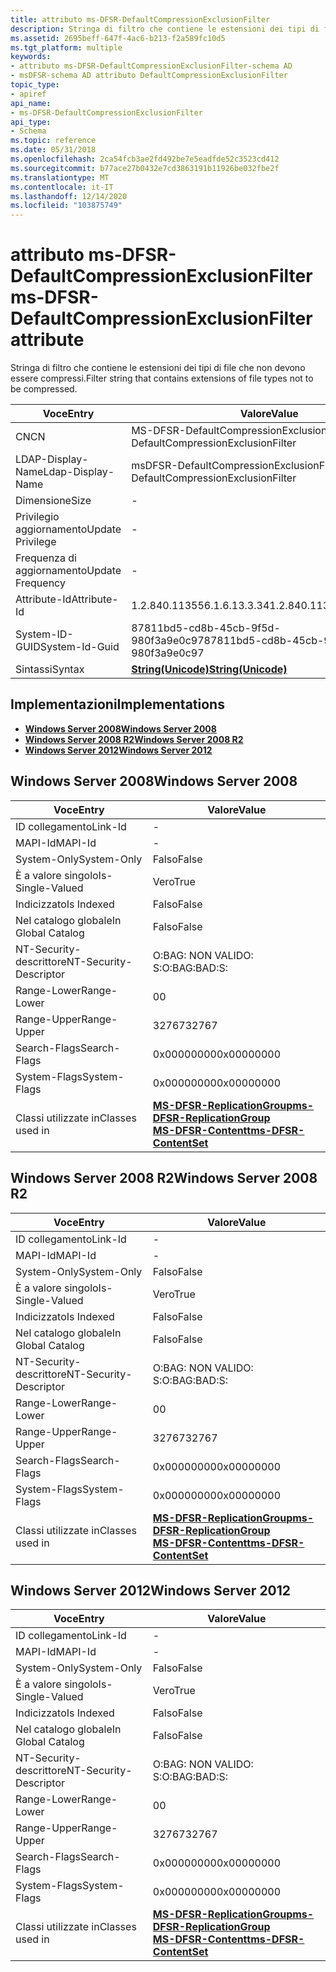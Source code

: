 ```yaml
---
title: attributo ms-DFSR-DefaultCompressionExclusionFilter
description: Stringa di filtro che contiene le estensioni dei tipi di file che non devono essere compressi.
ms.assetid: 2695beff-647f-4ac6-b213-f2a589fc10d5
ms.tgt_platform: multiple
keywords:
- attributo ms-DFSR-DefaultCompressionExclusionFilter-schema AD
- msDFSR-schema AD attributo DefaultCompressionExclusionFilter
topic_type:
- apiref
api_name:
- ms-DFSR-DefaultCompressionExclusionFilter
api_type:
- Schema
ms.topic: reference
ms.date: 05/31/2018
ms.openlocfilehash: 2ca54fcb3ae2fd492be7e5eadfde52c3523cd412
ms.sourcegitcommit: b77ace27b0432e7cd3863191b11926be032fbe2f
ms.translationtype: MT
ms.contentlocale: it-IT
ms.lasthandoff: 12/14/2020
ms.locfileid: "103875749"
---
```

# <a name="ms-dfsr-defaultcompressionexclusionfilter-attribute"></a><span data-ttu-id="8d245-105">attributo ms-DFSR-DefaultCompressionExclusionFilter</span><span class="sxs-lookup"><span data-stu-id="8d245-105">ms-DFSR-DefaultCompressionExclusionFilter attribute</span></span>

<span data-ttu-id="8d245-106">Stringa di filtro che contiene le estensioni dei tipi di file che non devono essere compressi.</span><span class="sxs-lookup"><span data-stu-id="8d245-106">Filter string that contains extensions of file types not to be compressed.</span></span>



| <span data-ttu-id="8d245-107">Voce</span><span class="sxs-lookup"><span data-stu-id="8d245-107">Entry</span></span> | <span data-ttu-id="8d245-108">Valore</span><span class="sxs-lookup"><span data-stu-id="8d245-108">Value</span></span> |
|-------------------|---------------------------------------------|
| <span data-ttu-id="8d245-109">CN</span><span class="sxs-lookup"><span data-stu-id="8d245-109">CN</span></span>                | <span data-ttu-id="8d245-110">MS-DFSR-DefaultCompressionExclusionFilter</span><span class="sxs-lookup"><span data-stu-id="8d245-110">ms-DFSR-DefaultCompressionExclusionFilter</span></span>   |
| <span data-ttu-id="8d245-111">LDAP-Display-Name</span><span class="sxs-lookup"><span data-stu-id="8d245-111">Ldap-Display-Name</span></span> | <span data-ttu-id="8d245-112">msDFSR-DefaultCompressionExclusionFilter</span><span class="sxs-lookup"><span data-stu-id="8d245-112">msDFSR-DefaultCompressionExclusionFilter</span></span>    |
| <span data-ttu-id="8d245-113">Dimensione</span><span class="sxs-lookup"><span data-stu-id="8d245-113">Size</span></span>              | \-                                          |
| <span data-ttu-id="8d245-114">Privilegio aggiornamento</span><span class="sxs-lookup"><span data-stu-id="8d245-114">Update Privilege</span></span>  | \-                                          |
| <span data-ttu-id="8d245-115">Frequenza di aggiornamento</span><span class="sxs-lookup"><span data-stu-id="8d245-115">Update Frequency</span></span>  | \-                                          |
| <span data-ttu-id="8d245-116">Attribute-Id</span><span class="sxs-lookup"><span data-stu-id="8d245-116">Attribute-Id</span></span>      | <span data-ttu-id="8d245-117">1.2.840.113556.1.6.13.3.34</span><span class="sxs-lookup"><span data-stu-id="8d245-117">1.2.840.113556.1.6.13.3.34</span></span>                  |
| <span data-ttu-id="8d245-118">System-ID-GUID</span><span class="sxs-lookup"><span data-stu-id="8d245-118">System-Id-Guid</span></span>    | <span data-ttu-id="8d245-119">87811bd5-cd8b-45cb-9f5d-980f3a9e0c97</span><span class="sxs-lookup"><span data-stu-id="8d245-119">87811bd5-cd8b-45cb-9f5d-980f3a9e0c97</span></span>        |
| <span data-ttu-id="8d245-120">Sintassi</span><span class="sxs-lookup"><span data-stu-id="8d245-120">Syntax</span></span>            | [<span data-ttu-id="8d245-121">**String(Unicode)**</span><span class="sxs-lookup"><span data-stu-id="8d245-121">**String(Unicode)**</span></span>](s-string-unicode.md) |



## <a name="implementations"></a><span data-ttu-id="8d245-122">Implementazioni</span><span class="sxs-lookup"><span data-stu-id="8d245-122">Implementations</span></span>

-   [<span data-ttu-id="8d245-123">**Windows Server 2008**</span><span class="sxs-lookup"><span data-stu-id="8d245-123">**Windows Server 2008**</span></span>](#windows-server-2008)
-   [<span data-ttu-id="8d245-124">**Windows Server 2008 R2**</span><span class="sxs-lookup"><span data-stu-id="8d245-124">**Windows Server 2008 R2**</span></span>](#windows-server-2008-r2)
-   [<span data-ttu-id="8d245-125">**Windows Server 2012**</span><span class="sxs-lookup"><span data-stu-id="8d245-125">**Windows Server 2012**</span></span>](#windows-server-2012)

## <a name="windows-server-2008"></a><span data-ttu-id="8d245-126">Windows Server 2008</span><span class="sxs-lookup"><span data-stu-id="8d245-126">Windows Server 2008</span></span>



| <span data-ttu-id="8d245-127">Voce</span><span class="sxs-lookup"><span data-stu-id="8d245-127">Entry</span></span> | <span data-ttu-id="8d245-128">Valore</span><span class="sxs-lookup"><span data-stu-id="8d245-128">Value</span></span> |
|------------------------|---------------------------------------------------------------------------------------------------------------------------------------|
| <span data-ttu-id="8d245-129">ID collegamento</span><span class="sxs-lookup"><span data-stu-id="8d245-129">Link-Id</span></span>                | \-                                                                                                                                    |
| <span data-ttu-id="8d245-130">MAPI-Id</span><span class="sxs-lookup"><span data-stu-id="8d245-130">MAPI-Id</span></span>                | \-                                                                                                                                    |
| <span data-ttu-id="8d245-131">System-Only</span><span class="sxs-lookup"><span data-stu-id="8d245-131">System-Only</span></span>            | <span data-ttu-id="8d245-132">Falso</span><span class="sxs-lookup"><span data-stu-id="8d245-132">False</span></span>                                                                                                                                 |
| <span data-ttu-id="8d245-133">È a valore singolo</span><span class="sxs-lookup"><span data-stu-id="8d245-133">Is-Single-Valued</span></span>       | <span data-ttu-id="8d245-134">Vero</span><span class="sxs-lookup"><span data-stu-id="8d245-134">True</span></span>                                                                                                                                  |
| <span data-ttu-id="8d245-135">Indicizzato</span><span class="sxs-lookup"><span data-stu-id="8d245-135">Is Indexed</span></span>             | <span data-ttu-id="8d245-136">Falso</span><span class="sxs-lookup"><span data-stu-id="8d245-136">False</span></span>                                                                                                                                 |
| <span data-ttu-id="8d245-137">Nel catalogo globale</span><span class="sxs-lookup"><span data-stu-id="8d245-137">In Global Catalog</span></span>      | <span data-ttu-id="8d245-138">Falso</span><span class="sxs-lookup"><span data-stu-id="8d245-138">False</span></span>                                                                                                                                 |
| <span data-ttu-id="8d245-139">NT-Security-descrittore</span><span class="sxs-lookup"><span data-stu-id="8d245-139">NT-Security-Descriptor</span></span> | <span data-ttu-id="8d245-140">O:BAG: NON VALIDO: S:</span><span class="sxs-lookup"><span data-stu-id="8d245-140">O:BAG:BAD:S:</span></span>                                                                                                                          |
| <span data-ttu-id="8d245-141">Range-Lower</span><span class="sxs-lookup"><span data-stu-id="8d245-141">Range-Lower</span></span>            | <span data-ttu-id="8d245-142">0</span><span class="sxs-lookup"><span data-stu-id="8d245-142">0</span></span>                                                                                                                                     |
| <span data-ttu-id="8d245-143">Range-Upper</span><span class="sxs-lookup"><span data-stu-id="8d245-143">Range-Upper</span></span>            | <span data-ttu-id="8d245-144">32767</span><span class="sxs-lookup"><span data-stu-id="8d245-144">32767</span></span>                                                                                                                                 |
| <span data-ttu-id="8d245-145">Search-Flags</span><span class="sxs-lookup"><span data-stu-id="8d245-145">Search-Flags</span></span>           | <span data-ttu-id="8d245-146">0x00000000</span><span class="sxs-lookup"><span data-stu-id="8d245-146">0x00000000</span></span>                                                                                                                            |
| <span data-ttu-id="8d245-147">System-Flags</span><span class="sxs-lookup"><span data-stu-id="8d245-147">System-Flags</span></span>           | <span data-ttu-id="8d245-148">0x00000000</span><span class="sxs-lookup"><span data-stu-id="8d245-148">0x00000000</span></span>                                                                                                                            |
| <span data-ttu-id="8d245-149">Classi utilizzate in</span><span class="sxs-lookup"><span data-stu-id="8d245-149">Classes used in</span></span>        | [<span data-ttu-id="8d245-150">**MS-DFSR-ReplicationGroup**</span><span class="sxs-lookup"><span data-stu-id="8d245-150">**ms-DFSR-ReplicationGroup**</span></span>](c-msdfsr-replicationgroup.md)<br/> [<span data-ttu-id="8d245-151">**MS-DFSR-Contentt**</span><span class="sxs-lookup"><span data-stu-id="8d245-151">**ms-DFSR-ContentSet**</span></span>](c-msdfsr-contentset.md)<br/> |



## <a name="windows-server-2008-r2"></a><span data-ttu-id="8d245-152">Windows Server 2008 R2</span><span class="sxs-lookup"><span data-stu-id="8d245-152">Windows Server 2008 R2</span></span>



| <span data-ttu-id="8d245-153">Voce</span><span class="sxs-lookup"><span data-stu-id="8d245-153">Entry</span></span> | <span data-ttu-id="8d245-154">Valore</span><span class="sxs-lookup"><span data-stu-id="8d245-154">Value</span></span> |
|------------------------|---------------------------------------------------------------------------------------------------------------------------------------|
| <span data-ttu-id="8d245-155">ID collegamento</span><span class="sxs-lookup"><span data-stu-id="8d245-155">Link-Id</span></span>                | \-                                                                                                                                    |
| <span data-ttu-id="8d245-156">MAPI-Id</span><span class="sxs-lookup"><span data-stu-id="8d245-156">MAPI-Id</span></span>                | \-                                                                                                                                    |
| <span data-ttu-id="8d245-157">System-Only</span><span class="sxs-lookup"><span data-stu-id="8d245-157">System-Only</span></span>            | <span data-ttu-id="8d245-158">Falso</span><span class="sxs-lookup"><span data-stu-id="8d245-158">False</span></span>                                                                                                                                 |
| <span data-ttu-id="8d245-159">È a valore singolo</span><span class="sxs-lookup"><span data-stu-id="8d245-159">Is-Single-Valued</span></span>       | <span data-ttu-id="8d245-160">Vero</span><span class="sxs-lookup"><span data-stu-id="8d245-160">True</span></span>                                                                                                                                  |
| <span data-ttu-id="8d245-161">Indicizzato</span><span class="sxs-lookup"><span data-stu-id="8d245-161">Is Indexed</span></span>             | <span data-ttu-id="8d245-162">Falso</span><span class="sxs-lookup"><span data-stu-id="8d245-162">False</span></span>                                                                                                                                 |
| <span data-ttu-id="8d245-163">Nel catalogo globale</span><span class="sxs-lookup"><span data-stu-id="8d245-163">In Global Catalog</span></span>      | <span data-ttu-id="8d245-164">Falso</span><span class="sxs-lookup"><span data-stu-id="8d245-164">False</span></span>                                                                                                                                 |
| <span data-ttu-id="8d245-165">NT-Security-descrittore</span><span class="sxs-lookup"><span data-stu-id="8d245-165">NT-Security-Descriptor</span></span> | <span data-ttu-id="8d245-166">O:BAG: NON VALIDO: S:</span><span class="sxs-lookup"><span data-stu-id="8d245-166">O:BAG:BAD:S:</span></span>                                                                                                                          |
| <span data-ttu-id="8d245-167">Range-Lower</span><span class="sxs-lookup"><span data-stu-id="8d245-167">Range-Lower</span></span>            | <span data-ttu-id="8d245-168">0</span><span class="sxs-lookup"><span data-stu-id="8d245-168">0</span></span>                                                                                                                                     |
| <span data-ttu-id="8d245-169">Range-Upper</span><span class="sxs-lookup"><span data-stu-id="8d245-169">Range-Upper</span></span>            | <span data-ttu-id="8d245-170">32767</span><span class="sxs-lookup"><span data-stu-id="8d245-170">32767</span></span>                                                                                                                                 |
| <span data-ttu-id="8d245-171">Search-Flags</span><span class="sxs-lookup"><span data-stu-id="8d245-171">Search-Flags</span></span>           | <span data-ttu-id="8d245-172">0x00000000</span><span class="sxs-lookup"><span data-stu-id="8d245-172">0x00000000</span></span>                                                                                                                            |
| <span data-ttu-id="8d245-173">System-Flags</span><span class="sxs-lookup"><span data-stu-id="8d245-173">System-Flags</span></span>           | <span data-ttu-id="8d245-174">0x00000000</span><span class="sxs-lookup"><span data-stu-id="8d245-174">0x00000000</span></span>                                                                                                                            |
| <span data-ttu-id="8d245-175">Classi utilizzate in</span><span class="sxs-lookup"><span data-stu-id="8d245-175">Classes used in</span></span>        | [<span data-ttu-id="8d245-176">**MS-DFSR-ReplicationGroup**</span><span class="sxs-lookup"><span data-stu-id="8d245-176">**ms-DFSR-ReplicationGroup**</span></span>](c-msdfsr-replicationgroup.md)<br/> [<span data-ttu-id="8d245-177">**MS-DFSR-Contentt**</span><span class="sxs-lookup"><span data-stu-id="8d245-177">**ms-DFSR-ContentSet**</span></span>](c-msdfsr-contentset.md)<br/> |



## <a name="windows-server-2012"></a><span data-ttu-id="8d245-178">Windows Server 2012</span><span class="sxs-lookup"><span data-stu-id="8d245-178">Windows Server 2012</span></span>



| <span data-ttu-id="8d245-179">Voce</span><span class="sxs-lookup"><span data-stu-id="8d245-179">Entry</span></span> | <span data-ttu-id="8d245-180">Valore</span><span class="sxs-lookup"><span data-stu-id="8d245-180">Value</span></span> |
|------------------------|---------------------------------------------------------------------------------------------------------------------------------------|
| <span data-ttu-id="8d245-181">ID collegamento</span><span class="sxs-lookup"><span data-stu-id="8d245-181">Link-Id</span></span>                | \-                                                                                                                                    |
| <span data-ttu-id="8d245-182">MAPI-Id</span><span class="sxs-lookup"><span data-stu-id="8d245-182">MAPI-Id</span></span>                | \-                                                                                                                                    |
| <span data-ttu-id="8d245-183">System-Only</span><span class="sxs-lookup"><span data-stu-id="8d245-183">System-Only</span></span>            | <span data-ttu-id="8d245-184">Falso</span><span class="sxs-lookup"><span data-stu-id="8d245-184">False</span></span>                                                                                                                                 |
| <span data-ttu-id="8d245-185">È a valore singolo</span><span class="sxs-lookup"><span data-stu-id="8d245-185">Is-Single-Valued</span></span>       | <span data-ttu-id="8d245-186">Vero</span><span class="sxs-lookup"><span data-stu-id="8d245-186">True</span></span>                                                                                                                                  |
| <span data-ttu-id="8d245-187">Indicizzato</span><span class="sxs-lookup"><span data-stu-id="8d245-187">Is Indexed</span></span>             | <span data-ttu-id="8d245-188">Falso</span><span class="sxs-lookup"><span data-stu-id="8d245-188">False</span></span>                                                                                                                                 |
| <span data-ttu-id="8d245-189">Nel catalogo globale</span><span class="sxs-lookup"><span data-stu-id="8d245-189">In Global Catalog</span></span>      | <span data-ttu-id="8d245-190">Falso</span><span class="sxs-lookup"><span data-stu-id="8d245-190">False</span></span>                                                                                                                                 |
| <span data-ttu-id="8d245-191">NT-Security-descrittore</span><span class="sxs-lookup"><span data-stu-id="8d245-191">NT-Security-Descriptor</span></span> | <span data-ttu-id="8d245-192">O:BAG: NON VALIDO: S:</span><span class="sxs-lookup"><span data-stu-id="8d245-192">O:BAG:BAD:S:</span></span>                                                                                                                          |
| <span data-ttu-id="8d245-193">Range-Lower</span><span class="sxs-lookup"><span data-stu-id="8d245-193">Range-Lower</span></span>            | <span data-ttu-id="8d245-194">0</span><span class="sxs-lookup"><span data-stu-id="8d245-194">0</span></span>                                                                                                                                     |
| <span data-ttu-id="8d245-195">Range-Upper</span><span class="sxs-lookup"><span data-stu-id="8d245-195">Range-Upper</span></span>            | <span data-ttu-id="8d245-196">32767</span><span class="sxs-lookup"><span data-stu-id="8d245-196">32767</span></span>                                                                                                                                 |
| <span data-ttu-id="8d245-197">Search-Flags</span><span class="sxs-lookup"><span data-stu-id="8d245-197">Search-Flags</span></span>           | <span data-ttu-id="8d245-198">0x00000000</span><span class="sxs-lookup"><span data-stu-id="8d245-198">0x00000000</span></span>                                                                                                                            |
| <span data-ttu-id="8d245-199">System-Flags</span><span class="sxs-lookup"><span data-stu-id="8d245-199">System-Flags</span></span>           | <span data-ttu-id="8d245-200">0x00000000</span><span class="sxs-lookup"><span data-stu-id="8d245-200">0x00000000</span></span>                                                                                                                            |
| <span data-ttu-id="8d245-201">Classi utilizzate in</span><span class="sxs-lookup"><span data-stu-id="8d245-201">Classes used in</span></span>        | [<span data-ttu-id="8d245-202">**MS-DFSR-ReplicationGroup**</span><span class="sxs-lookup"><span data-stu-id="8d245-202">**ms-DFSR-ReplicationGroup**</span></span>](c-msdfsr-replicationgroup.md)<br/> [<span data-ttu-id="8d245-203">**MS-DFSR-Contentt**</span><span class="sxs-lookup"><span data-stu-id="8d245-203">**ms-DFSR-ContentSet**</span></span>](c-msdfsr-contentset.md)<br/> |



 

 





